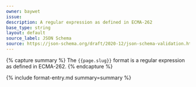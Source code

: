 ```yaml
---
owner: baywet
issue:
description: A regular expression as defined in ECMA-262
base_type: string
layout: default
source_label: JSON Schema
source: https://json-schema.org/draft/2020-12/json-schema-validation.html#name-regex
---
```


{% capture summary %}
The `{{page.slug}}` format is a regular expression as defined in ECMA-262.
{% endcapture %}

{% include format-entry.md summary=summary %}
